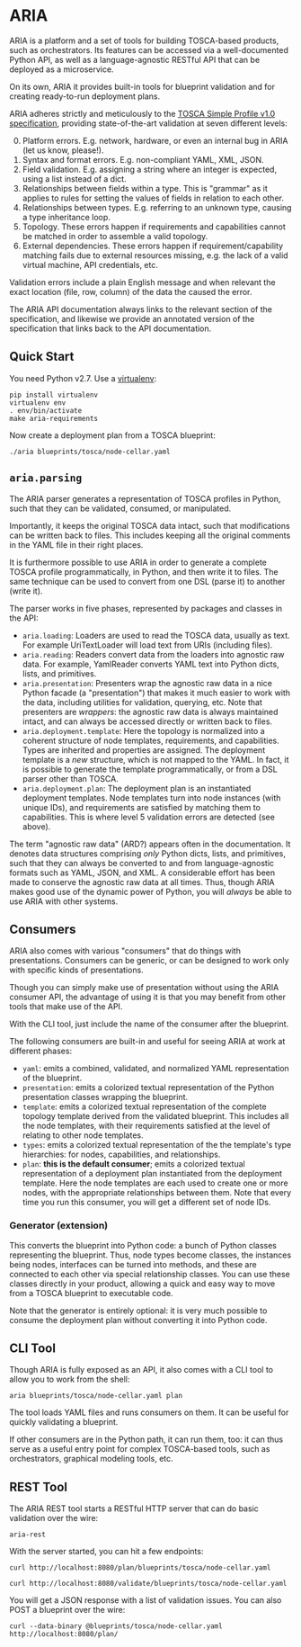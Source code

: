 ARIA
====

ARIA is a platform and a set of tools for building TOSCA-based products, such as orchestrators.
Its features can be accessed via a well-documented Python API, as well as a language-agnostic
RESTful API that can be deployed as a microservice.

On its own, ARIA it provides built-in tools for blueprint validation and for creating ready-to-run
deployment plans. 

ARIA adheres strictly and meticulously to the
[TOSCA Simple Profile v1.0 specification](http://docs.oasis-open.org/tosca/TOSCA-Simple-Profile-YAML/v1.0/csprd02/TOSCA-Simple-Profile-YAML-v1.0-csprd02.html),
providing state-of-the-art validation at seven different levels:

0. Platform errors. E.g. network, hardware, or even an internal bug in ARIA (let us know,
   please!).
1. Syntax and format errors. E.g. non-compliant YAML, XML, JSON.
2. Field validation. E.g. assigning a string where an integer is expected, using a list
   instead of a dict.
3. Relationships between fields within a type. This is "grammar" as it applies to rules for
   setting the values of fields in relation to each other.
4. Relationships between types. E.g. referring to an unknown type, causing a type inheritance
   loop. 
5. Topology. These errors happen if requirements and capabilities cannot be matched in order
   to assemble a valid topology.
6. External dependencies. These errors happen if requirement/capability matching fails due to
   external resources missing, e.g. the lack of a valid virtual machine, API credentials, etc. 

Validation errors include a plain English message and when relevant the exact location (file,
row, column) of the data the caused the error.

The ARIA API documentation always links to the relevant section of the specification, and
likewise we provide an annotated version of the specification that links back to the API
documentation.


Quick Start
-----------

You need Python v2.7. Use a [virtualenv](https://virtualenv.pypa.io/en/stable/):

	pip install virtualenv
	virtualenv env
	. env/bin/activate
	make aria-requirements

Now create a deployment plan from a TOSCA blueprint:

	./aria blueprints/tosca/node-cellar.yaml


`aria.parsing`
----------------

The ARIA parser generates a representation of TOSCA profiles in Python, such that they
can be validated, consumed, or manipulated.

Importantly, it keeps the original TOSCA data intact, such that modifications can be
written back to files. This includes keeping all the original comments in the YAML
file in their right places.

It is furthermore possible to use ARIA in order to generate a complete TOSCA profile
programmatically, in Python, and then write it to files. The same technique can be
used to convert from one DSL (parse it) to another (write it).

The parser works in five phases, represented by packages and classes in the API:

* `aria.loading`: Loaders are used to read the TOSCA data, usually as text.
  For example UriTextLoader will load text from URIs (including files).
* `aria.reading`: Readers convert data from the loaders into agnostic raw
  data. For example, YamlReader converts YAML text into Python dicts, lists, and
  primitives.
* `aria.presentation`: Presenters wrap the agnostic raw data in a nice
  Python facade (a "presentation") that makes it much easier to work with the data,
  including utilities for validation, querying, etc. Note that presenters are
  _wrappers_: the agnostic raw data is always maintained intact, and can always be
  accessed directly or written back to files.
* `aria.deployment.template`: Here the topology is normalized into a coherent
  structure of node templates, requirements, and capabilities. Types are inherited
  and properties are assigned. The deployment template is a _new_ structure,
  which is not mapped to the YAML. In fact, it is possible to generate the template
  programmatically, or from a DSL parser other than TOSCA.
* `aria.deployment.plan`: The deployment plan is an instantiated deployment
  templates. Node templates turn into node instances (with unique IDs), and
  requirements are satisfied by matching them to capabilities. This is where level
  5 validation errors are detected (see above).

The term "agnostic raw data" (ARD?) appears often in the documentation. It denotes
data structures comprising _only_ Python dicts, lists, and primitives, such that
they can always be converted to and from language-agnostic formats such as YAML,
JSON, and XML. A considerable effort has been made to conserve the agnostic raw
data at all times. Thus, though ARIA makes good use of the dynamic power of Python,
you will _always_ be able to use ARIA with other systems.


Consumers
---------

ARIA also comes with various "consumers" that do things with presentations. Consumers
can be generic, or can be designed to work only with specific kinds of presentations.

Though you can simply make use of presentation without using the ARIA consumer API,
the advantage of using it is that you may benefit from other tools that make use of
the API.

With the CLI tool, just include the name of the consumer after the blueprint.

The following consumers are built-in and useful for seeing ARIA at work at different
phases:

* `yaml`: emits a combined, validated, and normalized YAML representation of the
   blueprint.
* `presentation`: emits a colorized textual representation of the Python presentation
   classes wrapping the blueprint.
* `template`: emits a colorized textual representation of the complete topology
   template derived from the validated blueprint. This includes all the node templates,
   with their requirements satisfied at the level of relating to other node templates.
* `types`: emits a colorized textual representation of the the template's type
   hierarchies: for nodes, capabilities, and relationships.
* `plan`: **this is the default consumer**; emits a colorized textual representation of
   a deployment plan instantiated from the deployment template. Here the node templates
   are each used to create one or more nodes, with the appropriate relationships between
   them. Note that every time you run this consumer, you will get a different set of node
   IDs.

### Generator (extension)

This converts the blueprint into Python code: a bunch of Python classes representing
the blueprint. Thus, node types become classes, the instances being nodes, interfaces
can be turned into methods, and these are connected to each other via special
relationship classes. You can use these classes directly in your product, allowing
a quick and easy way to move from a TOSCA blueprint to executable code.

Note that the generator is entirely optional: it is very much possible to consume
the deployment plan without converting it into Python code.


CLI Tool
--------

Though ARIA is fully exposed as an API, it also comes with a CLI tool to allow you to
work from the shell:

	aria blueprints/tosca/node-cellar.yaml plan

The tool loads YAML files and runs consumers on them. It can be useful for quickly
validating a blueprint.

If other consumers are in the Python path, it can run them, too: it can thus serve as
a useful entry point for complex TOSCA-based tools, such as orchestrators, graphical
modeling tools, etc.


REST Tool
---------

The ARIA REST tool starts a RESTful HTTP server that can do basic validation over the
wire:

    aria-rest

With the server started, you can hit a few endpoints:

    curl http://localhost:8080/plan/blueprints/tosca/node-cellar.yaml
    
    curl http://localhost:8080/validate/blueprints/tosca/node-cellar.yaml

You will get a JSON response with a list of validation issues. You can also POST a
blueprint over the wire:

    curl --data-binary @blueprints/tosca/node-cellar.yaml http://localhost:8080/plan/
